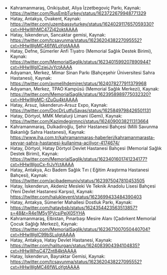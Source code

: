 - Kahramanmaraş, Onikişubat, Aliya İzzetbegoviç Parkı, Kaynak: https://twitter.com/RusEmbTurkey/status/1623722679948771329
- Hatay, Antakya, Ovakent, Kaynak: https://twitter.com/uzembassyturkey/status/1624029117657059330?cxt=HHwWhMC47Zj42oktAAAA
- Hatay, İskenderun, Sancaktar gemisi, Kaynak: https://twitter.com/tcsavunma/status/1623620438227095552?cxt=HHwWgMC46fWLoYgtAAAA
- Hatay, Defne, Sümerler Anfi Tiyatro (Memorial Sağlık Destek Birimi), Kaynak: https://twitter.com/MemorialSaglik/status/1623401599207890944?cxt=HHwWgICziejJvYctAAAA
- Adıyaman, Merkez, Mimar Sinan Parkı (Bahçeşehir Üniversitesi Sahra Hastanesi), Kaynak: https://twitter.com/avmelihdemirer/status/1624078277911379968
- Adıyaman, Merkez, TPAO Kampüsü (Memorial Sağlık Merkezi), Kaynak: https://twitter.com/MemorialSaglik/status/1623958989775032320?cxt=HHwWgMC-tZuGu4ktAAAA
- Hatay, Arsuz, İskenderun-Arsuz Expo, Kaynak: https://twitter.com/DocDrLutfuSavas/status/1625849798426501131
- Hatay, Dörtyol, MMK Metalurji Limani (Gemi), Kaynak: https://twitter.com/Kazimdegirmnci/status/1624090038211313664
- Kahramanmaraş, Dulkadiroğlu, Şehir Hastanesi Bahçesi (Milli Savunma Bakanlığı Sahra Hastanesi), Kaynak: https://www.iha.com.tr/kahramanmaras-haberleri/kahramanmarasta-seyyar-sahra-hastanesi-kullanima-aciliyor-4174674/
- Hatay, Dörtyol, Hatay Dörtyol Devlet Hastanesi Bahçesi (Memorial Sağlık Destek Birimi), Kaynak: https://twitter.com/MemorialSaglik/status/1623401601741234177?cxt=HHwWgoCx-frJvYctAAAA
- Hatay, Antakya, Acı Badem Sağlık Tırı ( Eğitim Araştırma Hastanesi Bahçesi), Kaynak: https://twitter.com/acibademuniv/status/1623975047810453505
- Hatay, İskenderun, Akdeniz Mesleki Ve Teknik Anadolu Lisesi Bahçesi (Yeni Devlet Hastanesi Karşısı), Kaynak: https://twitter.com/haluklevent/status/1623699433484390403
- Hatay, Antakya, Sümerler Mahallesi Dostluk Parkı, Kaynak: https://twitter.com/hataybsb/status/1624354423563513857?s=48&t=R4e1M5y1PVcsiPeiX05YHA
- Kahramanmaraş, Elbistan, Pınarbaşı Mesire Alanı (Çadırkent Memorial Çocuk Sağlığı Merkezi), Kaynak: https://twitter.com/MemorialSaglik/status/1623671007050440704?cxt=HHwWgIC99bSLuIgtAAAA
- Hatay, Antakya, Hatay Devlet Hastanesi, Kaynak: https://twitter.com/haliturgan/status/1624083904394104835?cxt=HHwWhsC47Znt84ktAAAA
- Hatay, İskenderun, Bayraktar Gemisi, Kaynak: https://twitter.com/tcsavunma/status/1623620438227095552?cxt=HHwWgMC46fWLoYgtAAAA
